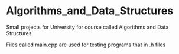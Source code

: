 # Algorithms_and_Data_Structures
Small projects for University for course called Algorithms and Data Structures

Files called main.cpp are used for testing programs that in .h files
